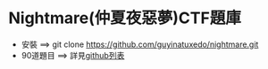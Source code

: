 # Nightmare(仲夏夜惡夢)CTF題庫

- 安裝 ==> git clone https://github.com/guyinatuxedo/nightmare.git
- 90道題目 ==> 詳見[github列表](https://github.com/guyinatuxedo/nightmare)
